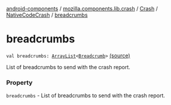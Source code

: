[android-components](../../../index.md) / [mozilla.components.lib.crash](../../index.md) / [Crash](../index.md) / [NativeCodeCrash](index.md) / [breadcrumbs](./breadcrumbs.md)

# breadcrumbs

`val breadcrumbs: `[`ArrayList`](https://kotlinlang.org/api/latest/jvm/stdlib/kotlin.collections/-array-list/index.html)`<`[`Breadcrumb`](../../../mozilla.components.support.base.crash/-breadcrumb/index.md)`>` [(source)](https://github.com/mozilla-mobile/android-components/blob/master/components/lib/crash/src/main/java/mozilla/components/lib/crash/Crash.kt#L83)

List of breadcrumbs to send with the crash report.

### Property

`breadcrumbs` - List of breadcrumbs to send with the crash report.
